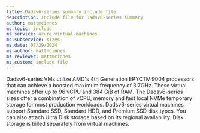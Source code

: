 ```yaml
---
title: Dadsv6-series summary include file
description: Include file for Dadsv6-series summary
author: mattmcinnes
ms.topic: include
ms.service: azure-virtual-machines
ms.subservice: sizes
ms.date: 07/29/2024
ms.author: mattmcinnes
ms.reviewer: mattmcinnes
ms.custom: include file
---
```

Dadsv6-series VMs utilize AMD's 4th Generation EPYCTM 9004 processors that can achieve a boosted maximum frequency of 3.7GHz. These virtual machines offer up to 96 vCPU and 384 GiB of RAM. The Dadsv6-series sizes offer a combination of vCPU, memory and fast local NVMe temporary storage for most production workloads. Dadsv6-series virtual machines support Standard SSD, Standard HDD, and Premium SSD disk types. You can also attach Ultra Disk storage based on its regional availability. Disk storage is billed separately from virtual machines. 

